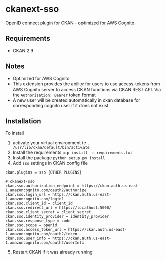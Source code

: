 # ckanext-sso
OpenID connect plugin for CKAN - optimized for AWS Cognito.

## Requirements
- CKAN 2.9

## Notes
- Optimized for AWS Cognito
- This extension provides the ability for users to use access-tokens from AWS Cognito server to access CKAN functions via CKAN REST API. Via the `Authorization: Bearer` token format
- A new user will be created automatically in ckan database for corresponding cognito user if it does not exist

## Installation
To install
1) activate your virtual environment ie `. /usr/lib/ckan/default/bin/activate`
2) Install the requirements `pip install -r requirements.txt`
3) Install the package `python setup.py install`
4) Add `sso` settings in CKAN config file
```
ckan.plugins = sso {OTHER PLUGINS}

# ckanext-sso
ckan.sso.authorization_endpoint = https://ckan.auth.us-east-1.amazoncognito.com/oauth2/authorize
ckan.sso.login_url = https://ckan.auth.us-east-1.amazoncognito.com/login?
ckan.sso.client_id = client_id
ckan.sso.redirect_url = https://localhost:5000/
ckan.sso.client_secret = client_secret
ckan.sso.identity_provider = identity_provider
ckan.sso.response_type = code
ckan.sso.scope = openid
ckan.sso.access_token_url = https://ckan.auth.us-east-1.amazoncognito.com/oauth2/token
ckan.sso.user_info = https://ckan.auth.us-east-1.amazoncognito.com/oauth2/userInfo
```
5) Restart CKAN if it was already running
